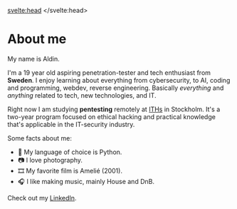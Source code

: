 <svelte:head>
	<title>About</title>
</svelte:head>

# About me

My name is Aldin.

I'm a 19 year old aspiring penetration-tester and tech enthusiast from **Sweden**. I enjoy learning about everything from cybersecurity, to AI, coding and programming, webdev, reverse engineering. Basically *everything* and *anything* related to tech, new technologies, and IT.

Right now I am studying **pentesting** remotely at <a href="https://www.iths.se/">ITHs</a> in Stockholm. It's a two-year program focused on ethical hacking and practical knowledge that's applicable in the IT-security industry.

Some facts about me:
- 🐍 My language of choice is Python.
- 📷 I love photography.
- 🎞️ My favorite film is Amelié (2001).
- 🎧 I like making music, mainly House and DnB.

Check out my <a href="https://www.linkedin.com/in/aldin-smajlovic/">LinkedIn</a>.
